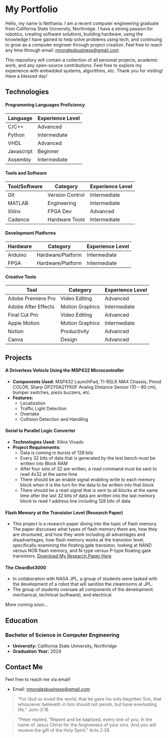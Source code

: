 # My Portfolio

Hello, my name is Nethania. I am a recent computer engineering graduate from California State University, Northridge. I have a strong passion for robotics, creating software solutions, building hardware, using the knowledge I have gained to help solve problems using tech, and continuing to grow as a computer engineer through project creation. Feel free to reach any time through email: nmoralesbusiness@gmail.com

This repository will contain a collection of all personal projects, academic work, and any open-source contributions. Feel free to explore my experience with embedded systems, algorithms, etc. Thank you for visiting! Have a blessed day!

## Technologies
#### Programming Languages Proficiency

| Language       | Experience Level  |
|----------------|-------------------|
| C/C++          | Advanced          |
| Python         | Intermediate      |
| VHDL           | Advanced          |
| Javascript     | Beginner          |
| Assembly       | Intermediate      |

#### Tools and Software
| Tool/Software       | Category         | Experience Level  |
|---------------------|------------------|-------------------|
| Git                 | Version Control  | Intermediate      |
| MATLAB              | Engineering      | Intermediate      |
| Xilinx              | FPGA Dev         | Advanced          |
| Cadence             | Hardware Tools   | Intermediate      |

#### Development Platforms
| Hardware            | Category         | Experience Level  |
|---------------------|------------------|-------------------|
| Arduino             | Hardware/Platform| Intermediate      |
| FPGA                | Hardware/Platform| Intermediate      |

#### Creative Tools
| Tool                | Category         | Experience Level  |
|---------------------|------------------|-------------------|
| Adobe Premiere Pro  | Video Editing    | Advanced          |
| Adobe After Effects | Motion Graphics  | Intermediate      |
| Final Cut Pro       | Video Editing    | Advanced          |
| Apple Motion        | Motion Graphics  | Intermediate      |
| Notion              | Productivity     | Advanced          |
| Canva               | Design           | Advanced          |


## Projects
#### A Driverless Vehicle Using the MSP432 Microcontroller
- **Components Used:** MSP432 LaunchPad, TI-RSLK MAX Chassis, Pmod COLOR, Sharp GP2Y0A21YK0F Analog Distance Sensor (10 – 80 cm), bumper switches, piezo buzzers, etc.
- **Features:**
  - Localization
  - Traffic Light Detection
  - Overtake
  - Collision Detection and Handling

#### Serial to Parallel Logic Converter
- **Technologies Used:** Xilinx Vivado
- **Project Requirements:**
  - Data is coming in bursts of 128 bits
  - Every 32 bits of data that is generated by the test bench must be written
into Block RAM
  - After four sets of 32 are written, a read command must be sent to read
4x32 at the same time
  - There should be an enable signal enabling write to each memory block
when it is the turn for the data to be written into that block
  - There should be a read signal that is sent to all blocks at the same time
after the last 32 bits of data are written into the last memory block to read
1 address line including 128 bits of data

#### Flash Memory at the Transistor Level (Research Paper)
- This project is a research paper diving into the topic of flash memory. The paper discusses what types of flash memory there are, how they are structured, and how they work including all advantages and disadvantages, how flash memory works at the transistor level, specifically examining the floating gate transistor, looking at NAND versus NOR flash memory, and N-type versus P-type floating gate transistors.
  [Download My Research Paper Here](https://github.com/nethaniam/Projects/blob/main/Research/Flash%20Memory%20at%20the%20Transistor%20Level.html)

#### The CleanBot3000
- In collaboration with NASA JPL, a group of students were tasked with the
development of a robot that will sanitize the cleanrooms at JPL.
- The group of students oversaw all components of the development: mechanical,
technical (software), and electrical.

More coming soon...

## Education
### Bachelor of Science in Computer Engineering
- **University:** California State University, Northridge
- **Graduation Year:** 2024

## Contact Me
Feel free to reach me via email!
- Email: nmoralesbusiness@gmail.com

> "For God so loved the world, that he gave his only begotten Son, that whosoever believeth in him should not perish, but have everlasting life." John 3:16

>"Peter replied, “Repent and be baptized, every one of you, in the name of Jesus Christ for the forgiveness of your sins. And you will receive the gift of the Holy Spirit." Acts 2:38

